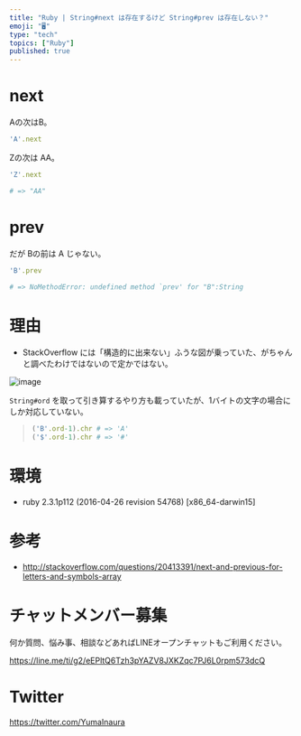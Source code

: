 ```yaml
---
title: "Ruby | String#next は存在するけど String#prev は存在しない？"
emoji: "🖥"
type: "tech"
topics: ["Ruby"]
published: true
---
```


# next

Aの次はB。

```rb
'A'.next
```

Zの次は AA。

```rb
'Z'.next

# => "AA"
```

# prev

だが Bの前は A じゃない。

```rb
'B'.prev

# => NoMethodError: undefined method `prev' for "B":String
```

# 理由

- StackOverflow には「構造的に出来ない」ふうな図が乗っていた、がちゃんと調べたわけではないので定かではない。

![image](https://qiita-image-store.s3.amazonaws.com/0/89618/6432b103-5a91-2942-e7fc-2d8667905a82.png)

`String#ord` を取って引き算するやり方も載っていたが、1バイトの文字の場合にしか対応していない。

>```rb
>('B'.ord-1).chr # => 'A'
>('$'.ord-1).chr # => '#'
>```

# 環境

- ruby 2.3.1p112 (2016-04-26 revision 54768) [x86_64-darwin15]

# 参考

- http://stackoverflow.com/questions/20413391/next-and-previous-for-letters-and-symbols-array








<!-- Update From Qiita API -->

# チャットメンバー募集


何か質問、悩み事、相談などあればLINEオープンチャットもご利用ください。

https://line.me/ti/g2/eEPltQ6Tzh3pYAZV8JXKZqc7PJ6L0rpm573dcQ





# Twitter


https://twitter.com/YumaInaura


<!-- Update From Qiita API -->


